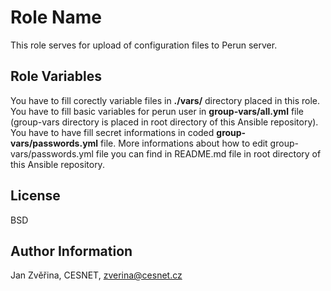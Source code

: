 Role Name
========

This role serves for upload of configuration files to Perun server.


Role Variables
--------------

You have to fill corectly variable files in **./vars/** directory placed in this role. You have to fill basic variables for perun user in **group-vars/all.yml** file (group-vars directory is placed in root directory of this Ansible repository). You have to have fill secret informations in coded **group-vars/passwords.yml** file. More informations about how to edit group-vars/passwords.yml file you can find in README.md file in root directory of this Ansible repository. 


License
-------

BSD

Author Information
------------------

Jan Zvěřina, CESNET, zverina@cesnet.cz
